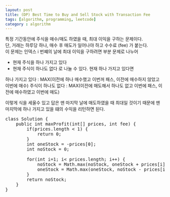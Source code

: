 ```yaml
---
layout: post
title: (DP) Best Time to Buy and Sell Stock with Transaction Fee
tags: [algorithm, programming, leetcode]
category : algorithm
---
```


특정 기간동안에 주식을 매수/매도 하였을 때, 최대 이익을 구하는 문제이다.  
단, 거래는 하루당 하나, 매수 후 매도가 일어나야 하고 수수료 (fee) 가 붙는다.  
이 문제는 인덱스 i 번쨰의 날에 최대 이익을 구하려면 부분 문제로 나누어
- 현재 주식을 하나 가지고 있다
- 현재 주식이 하나도 없다
로 나눌 수 있다. 현재 하나 가지고 있다면  


하나 가지고 있다 : MAX(이전에 하나 매수했고 이번꺼 패스, 이전에 매수하지 않았고 이번에 매수)
주식이 하나도 없다 : MAX(이전에 매도해서 하나도 없고 이번에 패스, 이전에 매수하였고 이번에 매도)  

이렇게 식을 세울수 있고 답은 맨 마지막 날에 매도하였을 때 최대일 것이기 때문에 맨 마지막에 하나 가지고 있을 떄의 수익을 리턴하면 된다.  

<pre class="prettyprint">
class Solution {
    public int maxProfit(int[] prices, int fee) {
        if(prices.length &lt; 1) {
            return 0;
        }
        int oneStock = -prices[0];
        int noStock = 0;
        
        for(int i=1; i&lt; prices.length; i++) {
            noStock = Math.max(noStock, oneStock + prices[i] - fee);
            oneStock = Math.max(oneStock, noStock - prices[i]);
        }
        return noStock;
    }
}
</pre>
